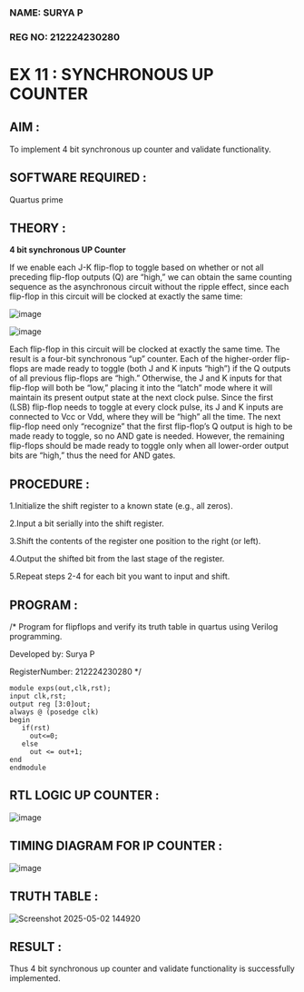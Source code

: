### NAME: SURYA P <br>
### REG NO: 212224230280

# EX 11 : SYNCHRONOUS UP COUNTER

## AIM :

To implement 4 bit synchronous up counter and validate functionality.

## SOFTWARE REQUIRED :

Quartus prime

## THEORY :

**4 bit synchronous UP Counter**

If we enable each J-K flip-flop to toggle based on whether or not all preceding flip-flop outputs (Q) are “high,” we can obtain the same counting sequence as the asynchronous circuit without the ripple effect, since each flip-flop in this circuit will be clocked at exactly the same time:

![image](https://github.com/naavaneetha/SYNCHRONOUS-UP-COUNTER/assets/154305477/d5db3fa0-e413-404c-b80e-b2f39d82e7e8)


![image](https://github.com/naavaneetha/SYNCHRONOUS-UP-COUNTER/assets/154305477/52cb61eb-d04b-442d-810c-31185a68410b)

Each flip-flop in this circuit will be clocked at exactly the same time.
The result is a four-bit synchronous “up” counter. Each of the higher-order flip-flops are made ready to toggle (both J and K inputs “high”) if the Q outputs of all previous flip-flops are “high.”
Otherwise, the J and K inputs for that flip-flop will both be “low,” placing it into the “latch” mode where it will maintain its present output state at the next clock pulse.
Since the first (LSB) flip-flop needs to toggle at every clock pulse, its J and K inputs are connected to Vcc or Vdd, where they will be “high” all the time.
The next flip-flop need only “recognize” that the first flip-flop’s Q output is high to be made ready to toggle, so no AND gate is needed.
However, the remaining flip-flops should be made ready to toggle only when all lower-order output bits are “high,” thus the need for AND gates.

## PROCEDURE :

1.Initialize the shift register to a known state (e.g., all zeros).
 
2.Input a bit serially into the shift register.
 
3.Shift the contents of the register one position to the right (or left).
 
4.Output the shifted bit from the last stage of the register.
 
5.Repeat steps 2-4 for each bit you want to input and shift.
 


## PROGRAM :

/* Program for flipflops and verify its truth table in quartus using Verilog programming. 

Developed by: Surya P

RegisterNumber: 212224230280
*/
```
module exps(out,clk,rst);
input clk,rst;
output reg [3:0]out;
always @ (posedge clk)
begin
   if(rst)
     out<=0;
   else 
     out <= out+1;
end
endmodule
```



## RTL LOGIC UP COUNTER :
![image](https://github.com/user-attachments/assets/5fbff8d5-824e-49e6-9c55-325b6035b9eb)


## TIMING DIAGRAM FOR IP COUNTER :
![image](https://github.com/user-attachments/assets/c2bf3767-28c2-4ae4-86df-357539650ba7)

## TRUTH TABLE :

![Screenshot 2025-05-02 144920](https://github.com/user-attachments/assets/280aa944-e252-4e34-af14-847519bd4020)

## RESULT :

Thus 4 bit synchronous up counter and validate functionality is successfully implemented.
